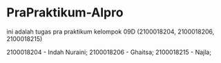 # PraPraktikum-Alpro
ini adalah tugas pra praktikum kelompok 09D (2100018204, 2100018206, 2100018215)

2100018204 - Indah Nuraini;
2100018206 - Ghaitsa;
2100018215 - Najla;
